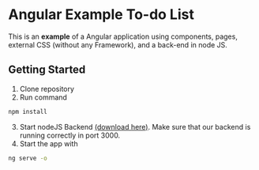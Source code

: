 # Angular Example To-do List

This is an **example** of a Angular application using components, pages, external CSS (without any Framework), and a back-end in node JS.

## Getting Started

1.  Clone repository
2.  Run command
```bash
npm install 
```
3.   Start nodeJS Backend [(download here)](https://github.com/alecodesdancer/todo-API). Make sure that our backend is running correctly in port 3000.
4.  Start the app with
```bash
ng serve -o
```